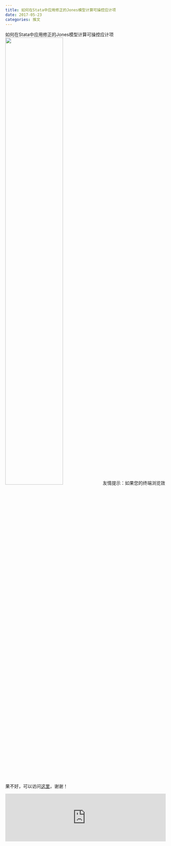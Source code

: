 ```yaml
---
title: 如何在Stata中应用修正的Jones模型计算可操控应计项
date: 2017-05-23
categories: 推文
---
```

如何在Stata中应用修正的Jones模型计算可操控应计项
<img src="http://mmbiz.qpic.cn/mmbiz_jpg/ACviaWTBFxhZRldhJNWgMkicB9QwnuVdXSRYD3vexVdOvA3Mgg2vImE1q7069woSdFCOOdaU7I3MJ1ibMmMAZpmKA/0?wx_fmt.jpeg" style="width: 60%; height: auto;"/><!--more-->
友情提示：如果您的终端浏览效果不好，可以访问[这里](https://stata-club.github.io/stata_article/2017-05-23.html)，谢谢！
<iframe src="https://stata-club.github.io/stata_article/2017-05-23.html" id="iframepage" frameborder="0" scrolling="no" marginheight="0" marginwidth="0" width="100%" onLoad="iFrameHeight()"></iframe>
<script type="text/javascript" language="javascript">
function iFrameHeight() {
var ifm= document.getElementById("iframepage");
var subWeb = document.frames ? document.frames["iframepage"].document : ifm.contentDocument;   
if(ifm != null && subWeb != null) {
 ifm.height = subWeb.body.scrollHeight;
} 
} 
</script> 